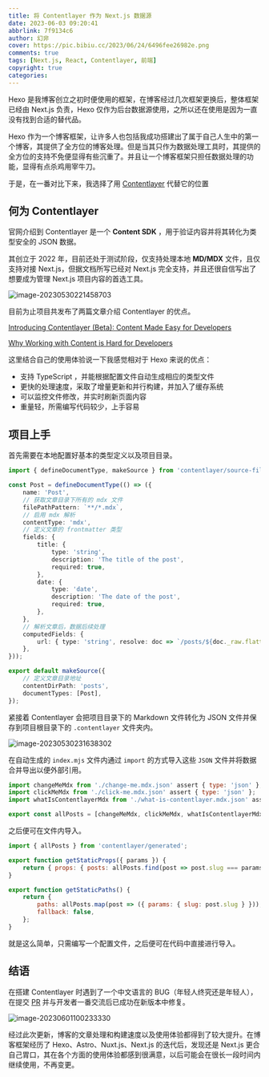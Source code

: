 ```yaml
---
title: 将 Contentlayer 作为 Next.js 数据源
date: 2023-06-03 09:20:41
abbrlink: 7f9134c6
author: 幻非
cover: https://pic.bibiu.cc/2023/06/24/6496fee26982e.png
comments: true
tags: [Next.js, React, Contentlayer, 前端]
copyright: true
categories:
---
```


Hexo 是我博客创立之初时便使用的框架，在博客经过几次框架更换后，整体框架已经由 Next.js 负责，Hexo 仅作为后台数据源使用，之所以还在使用是因为一直没有找到合适的替代品。

Hexo 作为一个博客框架，让许多人也包括我成功搭建出了属于自己人生中的第一个博客，其提供了全方位的博客处理。但是当其只作为数据处理工具时，其提供的全方位的支持不免便显得有些沉重了。并且让一个博客框架只担任数据处理的功能，显得有点杀鸡用宰牛刀。

于是，在一番对比下来，我选择了用 [Contentlayer](https://www.contentlayer.dev) 代替它的位置

## 何为 Contentlayer

官网介绍到 Contentlayer 是一个 **Content SDK** ，用于验证内容并将其转化为类型安全的 JSON 数据。

其创立于 2022 年，目前还处于测试阶段，仅支持处理本地 **MD/MDX** 文件，且仅支持对接 Next.js，但据文档所写已经对 Next.js 完全支持，并且还很自信写出了想要成为管理 Next.js 项目内容的首选工具。

![image-20230530221458703](https://pic.bibiu.cc/2023/05/31/64772d8817e24.png)

目前为止项目共发布了两篇文章介绍 Contentlayer 的优点。

[Introducing Contentlayer (Beta): Content Made Easy for Developers](https://www.contentlayer.dev/blog/beta)

[Why Working with Content is Hard for Developers](https://www.contentlayer.dev/blog/working-with-content-is-hard-for-developers)

这里结合自己的使用体验说一下我感觉相对于 Hexo 来说的优点：

-   支持 TypeScript ，并能根据配置文件自动生成相应的类型文件
-   更快的处理速度，采取了增量更新和并行构建，并加入了缓存系统
-   可以监控文件修改，并实时刷新页面内容
-   重量轻，所需编写代码较少，上手容易

## 项目上手

首先需要在本地配置好基本的类型定义以及项目目录。

```typescript
import { defineDocumentType, makeSource } from 'contentlayer/source-files';

const Post = defineDocumentType(() => ({
    name: 'Post',
    // 获取文章目录下所有的 mdx 文件
    filePathPattern: `**/*.mdx`,
    // 启用 mdx 解析
    contentType: 'mdx',
    // 定义文章的 frontmatter 类型
    fields: {
        title: {
            type: 'string',
            description: 'The title of the post',
            required: true,
        },
        date: {
            type: 'date',
            description: 'The date of the post',
            required: true,
        },
    },
    // 解析文章后，数据后续处理
    computedFields: {
        url: { type: 'string', resolve: doc => `/posts/${doc._raw.flattenedPath}` },
    },
}));

export default makeSource({
    // 定义文章目录地址
    contentDirPath: 'posts',
    documentTypes: [Post],
});
```

紧接着 Contentlayer 会把项目目录下的 Markdown 文件转化为 JSON 文件并保存到项目根目录下的 `.contentlayer` 文件夹内。

![image-20230530231638302](https://pic.bibiu.cc/2023/05/31/64772dd0bbf3a.png)

在自动生成的 `index.mjs` 文件内通过 `import` 的方式导入这些 `JSON` 文件并将数据合并导出以便外部引用。

```javascript
import changeMeMdx from './change-me.mdx.json' assert { type: 'json' };
import clickMeMdx from './click-me.mdx.json' assert { type: 'json' };
import whatIsContentlayerMdx from './what-is-contentlayer.mdx.json' assert { type: 'json' };

export const allPosts = [changeMeMdx, clickMeMdx, whatIsContentlayerMdx];
```

之后便可在文件内导入。

```javascript
import { allPosts } from 'contentlayer/generated';

export function getStaticProps({ params }) {
    return { props: { posts: allPosts.find(post => post.slug === params.slug) } };
}

export function getStaticPaths() {
    return {
        paths: allPosts.map(post => ({ params: { slug: post.slug } })),
        fallback: false,
    };
}
```

就是这么简单，只需编写一个配置文件，之后便可在代码中直接进行导入。

## 结语

在搭建 Contentlayer 时遇到了一个中文语言的 BUG（年轻人终究还是年轻人），在提交 [PR](https://github.com/contentlayerdev/contentlayer/pull/470) 并与开发者一番交流后已成功在新版本中修复。

![image-20230601100233330](https://pic.bibiu.cc/2023/06/01/6477fb5f32c86.png)

经过此次更新，博客的文章处理和构建速度以及使用体验都得到了较大提升。在博客框架经历了 Hexo、Astro、Nuxt.js、Next.js 的迭代后，发现还是 Next.js 更合自己胃口，其在各个方面的使用体验都感到很满意，以后可能会在很长一段时间内继续使用，不再变更。
